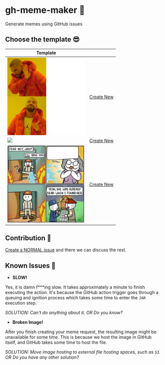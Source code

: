 # gh-meme-maker 🤡

Generate memes using GitHub issues

## Choose the template 😎

| Template                                                                                                               	|                                                                                                                                                               	|
|------------------------------------------------------------------------------------------------------------------------	|---------------------------------------------------------------------------------------------------------------------------------------------------------------	|
| <img src="https://raw.githubusercontent.com/theapache64/gh-meme-maker/master/template_images/drake.jpg" height="250"/> 	| [Create New](https://github.com/theapache64/gh-meme-maker/issues/new?assignees=theapache64-bot&labels=drake-meme%2C+meme&template=drake-meme.md&title=Drake+Meme) 	|
| <img src="https://raw.githubusercontent.com/theapache64/gh-meme-maker/master/template_images/mask.jpg" height="250"/> 	| [Create New](https://github.com/theapache64/gh-meme-maker/issues/new?assignees=theapache64-bot&labels=mask-meme%2C+meme&template=mask-meme.md&title=Mask+Meme) 	|
| <img src="https://raw.githubusercontent.com/theapache64/gh-meme-maker/master/template_images/fireman_burns.jpg" height="250"/> 	| [Create New](https://github.com/theapache64/gh-meme-maker/issues/new?assignees=theapache64-bot&labels=fireman-burns-meme%2C+meme&template=fireman-burns-meme.md&title=Fireman+Burns+Meme) 	|

## Contribution 🤲

[Create a NORMAL issue](https://github.com/theapache64/gh-meme-maker/issues/new) and there we can discuss the rest. 

## Known Issues 🐞

- **SLOW!**

Yes, it is damn f***ing slow. It takes approximately a minute to finish executing the action.
It's because the GitHub action trigger goes through a queuing and ignition process which takes some time to enter the `JAR` execution step. 

*SOLUTION: Can't do anything about it. OR Do you know?*

- **Broken Image!**

After you finish creating your meme request, the resulting image might be unavailable for some time. 
This is because we host the image in GitHub itself, and GitHub takes some time to host the file.

*SOLUTION: Move image hosting to external file hosting spaces, such as `S3`. OR Do you have any other solution?*

